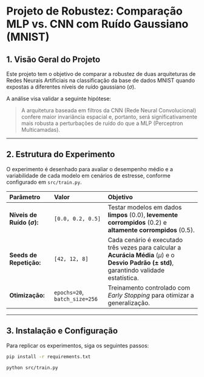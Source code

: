 # Projeto de Robustez: Comparação MLP vs. CNN com Ruído Gaussiano (MNIST)

## 1. Visão Geral do Projeto

Este projeto tem o objetivo de comparar a robustez de duas arquiteturas de Redes Neurais Artificiais na classificação da base de dados MNIST quando expostas a diferentes níveis de ruído gaussiano ($\sigma$).

A análise visa validar a seguinte hipótese:

> A arquitetura baseada em filtros da CNN (Rede Neural Convolucional) confere maior invariância espacial e, portanto, será significativamente mais robusta a perturbações de ruído do que a MLP (Perceptron Multicamadas).

---

## 2. Estrutura do Experimento

O experimento é desenhado para avaliar o desempenho médio e a variabilidade de cada modelo em cenários de estresse, conforme configurado em `src/train.py`.

| Parâmetro | Valor | Objetivo |
| :--- | :--- | :--- |
| **Níveis de Ruído ($\sigma$):** | `[0.0, 0.2, 0.5]` | Testar modelos em dados **limpos** (0.0), **levemente corrompidos** (0.2) e **altamente corrompidos** (0.5). |
| **Seeds de Repetição:** | `[42, 12, 8]` | Cada cenário é executado três vezes para calcular a **Acurácia Média** ($\mu$) e o **Desvio Padrão ($\pm$ std)**, garantindo validade estatística. |
| **Otimização:** | `epochs=20`, `batch_size=256` | Treinamento controlado com *Early Stopping* para otimizar a generalização. |

---

## 3. Instalação e Configuração

Para replicar os experimentos, siga os seguintes passos:


```bash
pip install -r requirements.txt
```

```bash
python src/train.py


